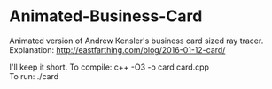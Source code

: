 # Animated-Business-Card
Animated version of Andrew Kensler's business card sized ray tracer. Explanation: http://eastfarthing.com/blog/2016-01-12-card/

I'll keep it short.
To compile: c++ -O3 -o card card.cpp  
To run: ./card
